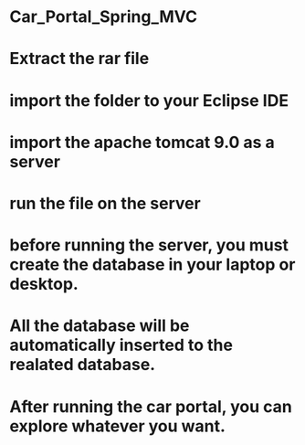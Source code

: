 # Car_Portal_Spring_MVC
# Extract the rar file
# import the folder to your Eclipse IDE 
# import the apache tomcat 9.0 as a server 
# run the file on the server
# before running the server, you must create the database in your laptop or desktop.
# All the database will be automatically inserted to the realated database.
# After running the car portal, you can explore whatever you want.
